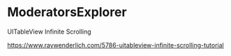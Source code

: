 # ModeratorsExplorer

UITableView Infinite Scrolling 


https://www.raywenderlich.com/5786-uitableview-infinite-scrolling-tutorial
